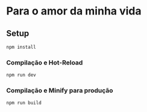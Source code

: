 # Para o amor da minha vida

## Setup

```sh
npm install
```

### Compilação e Hot-Reload

```sh
npm run dev
```

### Compilação e Minify para produção

```sh
npm run build
```
